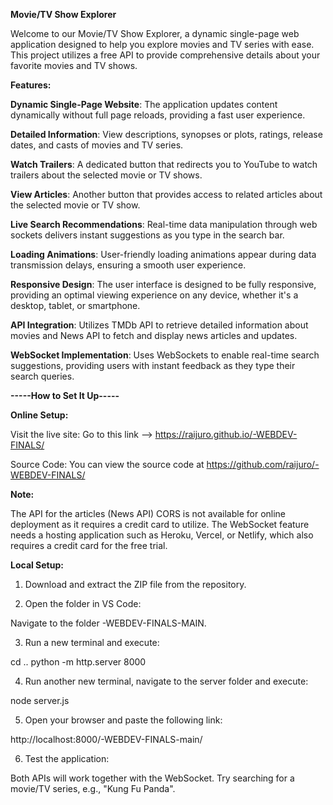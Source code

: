 **Movie/TV Show Explorer**

Welcome to our Movie/TV Show Explorer, a dynamic single-page web application designed to help you explore movies and TV series with ease. This project utilizes a free API to provide comprehensive details about your favorite movies and TV shows.

**Features:**

**Dynamic Single-Page Website**: The application updates content dynamically without full page reloads, providing a fast user experience.

**Detailed Information**: View descriptions, synopses or plots, ratings, release dates, and casts of movies and TV series.

**Watch Trailers**: A dedicated button that redirects you to YouTube to watch trailers about the selected movie or TV shows.

**View Articles**: Another button that provides access to related articles about the selected movie or TV show.

**Live Search Recommendations**: Real-time data manipulation through web sockets delivers instant suggestions as you type in the search bar.

**Loading Animations**: User-friendly loading animations appear during data transmission delays, ensuring a smooth user experience.

**Responsive Design**: The user interface is designed to be fully responsive, providing an optimal viewing experience on any device, whether it's a desktop, tablet, or smartphone.

**API Integration**: Utilizes TMDb API to retrieve detailed information about movies and News API to fetch and display news articles and updates.

**WebSocket Implementation**: Uses WebSockets to enable real-time search suggestions, providing users with instant feedback as they type their search queries.



**-----How to Set It Up-----**

**Online Setup:**

Visit the live site:
Go to this link --> https://raijuro.github.io/-WEBDEV-FINALS/

Source Code:
You can view the source code at 
https://github.com/raijuro/-WEBDEV-FINALS/

**Note:**

The API for the articles (News API) CORS is not available for online deployment as it requires a credit card to utilize.
The WebSocket feature needs a hosting application such as Heroku, Vercel, or Netlify, which also requires a credit card for the free trial.


**Local Setup:**

1. Download and extract the ZIP file from the repository.

2. Open the folder in VS Code:

Navigate to the folder -WEBDEV-FINALS-MAIN.

3. Run a new terminal and execute:

cd ..
python -m http.server 8000

4. Run another new terminal, navigate to the server folder and execute:

node server.js

5. Open your browser and paste the following link:

http://localhost:8000/-WEBDEV-FINALS-main/

6. Test the application:

Both APIs will work together with the WebSocket.
Try searching for a movie/TV series, e.g., "Kung Fu Panda".
